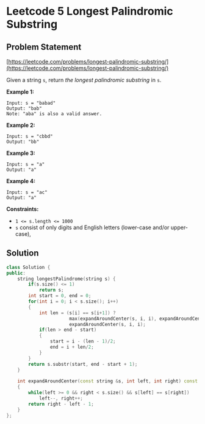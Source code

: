 # Leetcode 5 Longest Palindromic Substring

## Problem Statement

[https://leetcode.com/problems/longest-palindromic-substring/](https://leetcode.com/problems/longest-palindromic-substring/)

Given a string `s`, return _the longest palindromic substring_ in `s`.

**Example 1:**

```text
Input: s = "babad"
Output: "bab"
Note: "aba" is also a valid answer.
```

**Example 2:**

```text
Input: s = "cbbd"
Output: "bb"
```

**Example 3:**

```text
Input: s = "a"
Output: "a"
```

**Example 4:**

```text
Input: s = "ac"
Output: "a"
```

**Constraints:**

* `1 <= s.length <= 1000`
* `s` consist of only digits and English letters \(lower-case and/or upper-case\),

## Solution

```cpp
class Solution {
public:
    string longestPalindrome(string s) {
        if(s.size() <= 1)
            return s;
        int start = 0, end = 0;
        for(int i = 0; i < s.size(); i++)
        {
            int len = (s[i] == s[i+1]) ? 
                       max(expandAroundCenter(s, i, i), expandAroundCenter(s, i, i+1)):
                       expandAroundCenter(s, i, i);
            if(len > end - start)
            {
                start = i - (len - 1)/2;
                end = i + len/2;
            }
        }
        return s.substr(start, end - start + 1);
    }
    
    int expandAroundCenter(const string &s, int left, int right) const
    {
        while(left >= 0 && right < s.size() && s[left] == s[right])
            left--, right++;
        return right - left - 1;
    }
};
```

